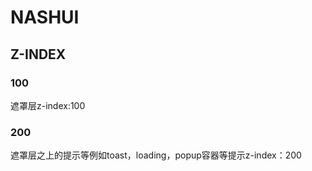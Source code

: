 # NASHUI

## Z-INDEX

### 100

遮罩层z-index:100

### 200

遮罩层之上的提示等例如toast，loading，popup容器等提示z-index：200